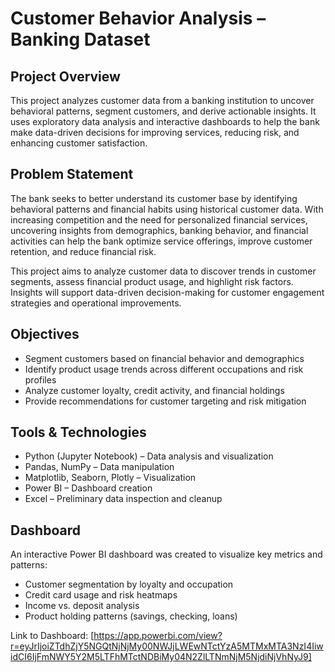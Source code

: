 # Customer Behavior Analysis – Banking Dataset

## Project Overview
This project analyzes customer data from a banking institution to uncover behavioral patterns, segment customers, and derive actionable insights. It uses exploratory data analysis and interactive dashboards to help the bank make data-driven decisions for improving services, reducing risk, and enhancing customer satisfaction.

## Problem Statement
The bank seeks to better understand its customer base by identifying behavioral patterns and financial habits using historical customer data. With increasing competition and the need for personalized financial services, uncovering insights from demographics, banking behavior, and financial activities can help the bank optimize service offerings, improve customer retention, and reduce financial risk.

This project aims to analyze customer data to discover trends in customer segments, assess financial product usage, and highlight risk factors. Insights will support data-driven decision-making for customer engagement strategies and operational improvements.

## Objectives
- Segment customers based on financial behavior and demographics
- Identify product usage trends across different occupations and risk profiles
- Analyze customer loyalty, credit activity, and financial holdings
- Provide recommendations for customer targeting and risk mitigation

## Tools & Technologies
- Python (Jupyter Notebook) – Data analysis and visualization
- Pandas, NumPy – Data manipulation
- Matplotlib, Seaborn, Plotly – Visualization
- Power BI – Dashboard creation
- Excel – Preliminary data inspection and cleanup

## Dashboard
An interactive Power BI dashboard was created to visualize key metrics and patterns:
- Customer segmentation by loyalty and occupation
- Credit card usage and risk heatmaps
- Income vs. deposit analysis
- Product holding patterns (savings, checking, loans)

Link to Dashboard: [https://app.powerbi.com/view?r=eyJrIjoiZTdhZjY5NGQtNjNjMy00NWJjLWEwNTctYzA5MTMxMTA3NzI4IiwidCI6IjFmNWY5Y2M5LTFhMTctNDBiMy04N2ZlLTNmNjM5NjdiNjVhNyJ9]

